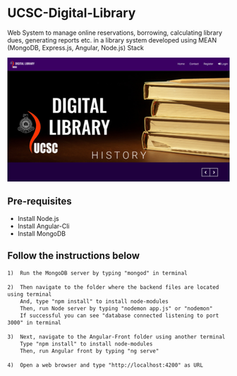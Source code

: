 <h1>UCSC-Digital-Library</h1>
<p>Web System to manage online reservations, borrowing, calculating library dues, generating reports etc. in a library system developed using MEAN (MongoDB, Express.js, Angular, Node.js) Stack</p>

<img src="https://github.com/wasuradananjith/UCSC-Digital-Library/blob/master/github-photos/Screenshot%20(2).png">

<h2>Pre-requisites</h2>
<ul> 
	<li>Install Node.js</li>
	<li>Install Angular-Cli</li>
	<li>Install MongoDB</li>
</ul>

<h2>Follow the instructions below</h2>

	1)	Run the MongoDB server by typing "mongod" in terminal

	2)	Then navigate to the folder where the backend files are located using terminal
		And, type "npm install" to install node-modules
		Then, run Node server by typing "nodemon app.js" or "nodemon"
		If successful you can see "database connected listening to port 3000" in terminal

	3)	Next, navigate to the Angular-Front folder using another terminal
		Type "npm install" to install node-modules
		Then, run Angular front by typing "ng serve"

	4)	Open a web browser and type "http://localhost:4200" as URL
		

